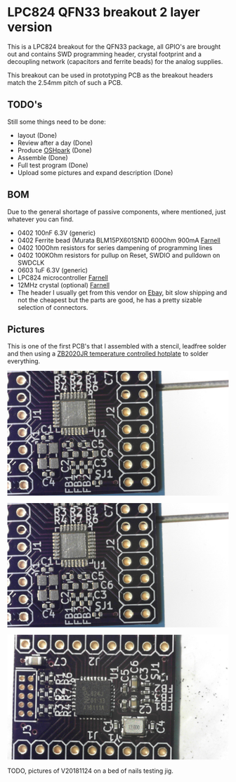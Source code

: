# LPC824 QFN33 breakout 2 layer version
This is a LPC824 breakout for the QFN33 package, all GPIO's are brought out and contains SWD programming header, crystal footprint and a decoupling network (capacitors and ferrite beads) for the analog supplies.

This breakout can be used in prototyping PCB as the breakout headers match the 2.54mm pitch of such a PCB.
## TODO's
Still some things need to be done:
* layout (Done)
* Review after a day (Done)
* Produce [OSHpark](https://oshpark.com/shared_projects/RuvO87MR) (Done)
* Assemble (Done)
* Full test program (Done)
* Upload some pictures and expand description (Done)
## BOM
Due to the general shortage of passive components, where mentioned, just whatever you can find.
* 0402 100nF 6.3V (generic)
* 0402 Ferrite bead (Murata BLM15PX601SN1D 600Ohm 900mA [Farnell](https://uk.farnell.com/2840091)
* 0402 100Ohm resistors for series dampening of programming lines
* 0402 100KOhm resistors for pullup on Reset, SWDIO and pulldown on SWDCLK
* 0603 1uF 6.3V (generic)
* LPC824 microcontroller [Farnell](https://uk.farnell.com/2448376)
* 12MHz crystal (optional) [Farnell](https://uk.farnell.com/2853917)
* The header I usually get from this vendor on [Ebay](https://www.ebay.com/usr/yixue2010), bit slow shipping and not the cheapest but the parts are good, he has a pretty sizable selection of connectors. 
## Pictures
This is one of the first PCB's that I assembled with a stencil, leadfree solder and then using a [ZB2020JR temperature controlled hotplate](https://www.aliexpress.com/item/Factory-new-listing-constant-heating-platform-for-smt-assembly-line-model-ZB2020JR/32962615046.html) to solder everything.

![V20181124 solder paste stencilled](media/V20181124_stenciled.jpg)

![V20181124 components placed](media/V20181124_stenciled.jpg)

![V20181124 soldered](media/V20181124_soldered.jpg)

TODO, pictures of V20181124 on a bed of nails testing jig.
